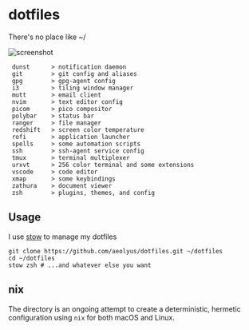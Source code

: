 # dotfiles

There's no place like ~/

![screenshot](https://i.imgur.com/TeOS6uh.png)

```
 dunst      > notification daemon
 git        > git config and aliases
 gpg        > gpg-agent config
 i3         > tiling window manager
 mutt       > email client
 nvim       > text editor config
 picom      > pico compositor
 polybar    > status bar
 ranger     > file manager
 redshift   > screen color temperature
 rofi       > application launcher
 spells     > some automation scripts
 ssh        > ssh-agent service config
 tmux       > terminal multiplexer
 urxvt      > 256 color terminal and some extensions
 vscode     > code editor
 xmap       > some keybindings
 zathura    > document viewer
 zsh        > plugins, themes, and config
 ```

## Usage

I use [stow](https://www.gnu.org/software/stow/) to manage my dotfiles
```
git clone https://github.com/aeolyus/dotfiles.git ~/dotfiles
cd ~/dotfiles
stow zsh # ...and whatever else you want
```

## nix

The directory is an ongoing attempt to create a deterministic, hermetic
configuration using `nix` for both macOS and Linux.
